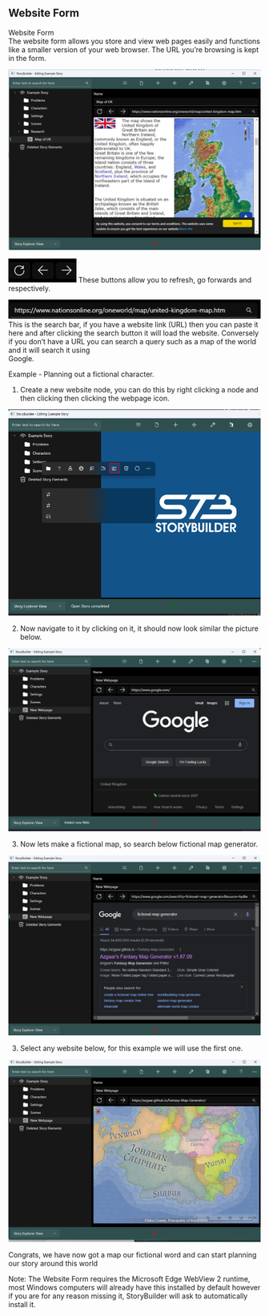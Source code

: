 ## Website Form ##
Website Form <br/>
The website form allows you store and view web pages easily and functions like a 			smaller version of your web browser. The URL you’re browsing is kept in the form. <br/>


![](Clipboard-Image-115.png)

![](Clipboard-Image-116.png)
These buttons allow you to refresh, go forwards and respectively. <br/>

![](Clipboard-Image-117.png)
This is the search bar, if you have a website link (URL) then you can paste it here and 		after clicking the search button it will load the website. Conversely if you don’t have a 		URL you can search a query such as a map of the world and it will search it using  <br/>
Google. <br/>

Example -  Planning out a fictional character. <br/>

1) Create a new website node, you can do this by right clicking a node and  then clicking then clicking the webpage icon. <br/>

![](Clipboard-Image-118.png)

2) Now navigate to it by clicking on it, it should now look similar the picture below. <br/>

![](Clipboard-Image-119.png)

3) Now lets make a fictional map, so search below fictional map generator. <br/>

![](Clipboard-Image-120.png)

3) Select any website below, for this example we will use the first one. <br/>

![](Clipboard-Image-121.png)

Congrats, we have now got a map our fictional word and can start planning our story 		around this world <br/>

Note: The Website Form requires the Microsoft Edge WebView 2 runtime, most 				Windows computers will already have this installed by default however if you are for 		any reason missing it, StoryBuilder will ask to automatically install it. <br/>

